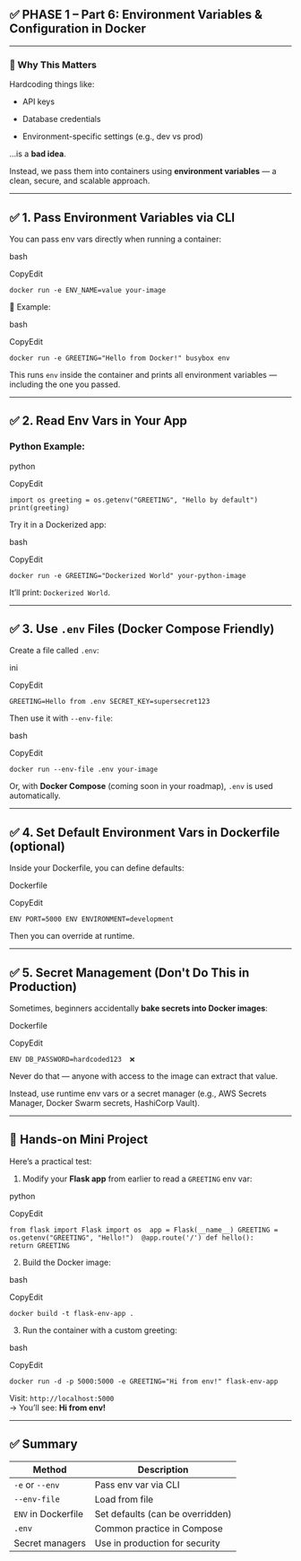 ## ✅ PHASE 1 – Part 6: **Environment Variables & Configuration in Docker**

---

### 🧠 Why This Matters

Hardcoding things like:

- API keys
    
- Database credentials
    
- Environment-specific settings (e.g., dev vs prod)
    

…is a **bad idea**.

Instead, we pass them into containers using **environment variables** — a clean, secure, and scalable approach.

---

## ✅ 1. Pass Environment Variables via CLI

You can pass env vars directly when running a container:

bash

CopyEdit

`docker run -e ENV_NAME=value your-image`

🔧 Example:

bash

CopyEdit

`docker run -e GREETING="Hello from Docker!" busybox env`

This runs `env` inside the container and prints all environment variables — including the one you passed.

---

## ✅ 2. Read Env Vars in Your App

### Python Example:

python

CopyEdit

`import os greeting = os.getenv("GREETING", "Hello by default") print(greeting)`

Try it in a Dockerized app:

bash

CopyEdit

`docker run -e GREETING="Dockerized World" your-python-image`

It’ll print: `Dockerized World`.

---

## ✅ 3. Use `.env` Files (Docker Compose Friendly)

Create a file called `.env`:

ini

CopyEdit

`GREETING=Hello from .env SECRET_KEY=supersecret123`

Then use it with `--env-file`:

bash

CopyEdit

`docker run --env-file .env your-image`

Or, with **Docker Compose** (coming soon in your roadmap), `.env` is used automatically.

---

## ✅ 4. Set Default Environment Vars in Dockerfile (optional)

Inside your Dockerfile, you can define defaults:

Dockerfile

CopyEdit

`ENV PORT=5000 ENV ENVIRONMENT=development`

Then you can override at runtime.

---

## ✅ 5. Secret Management (Don't Do This in Production)

Sometimes, beginners accidentally **bake secrets into Docker images**:

Dockerfile

CopyEdit

`ENV DB_PASSWORD=hardcoded123  ❌`

Never do that — anyone with access to the image can extract that value.

Instead, use runtime env vars or a secret manager (e.g., AWS Secrets Manager, Docker Swarm secrets, HashiCorp Vault).

---

## 🧪 Hands-on Mini Project

Here’s a practical test:

1. Modify your **Flask app** from earlier to read a `GREETING` env var:
    

python

CopyEdit

`from flask import Flask import os  app = Flask(__name__) GREETING = os.getenv("GREETING", "Hello!")  @app.route('/') def hello():     return GREETING`

2. Build the Docker image:
    

bash

CopyEdit

`docker build -t flask-env-app .`

3. Run the container with a custom greeting:
    

bash

CopyEdit

`docker run -d -p 5000:5000 -e GREETING="Hi from env!" flask-env-app`

Visit: `http://localhost:5000`  
→ You’ll see: **Hi from env!**

---

## ✅ Summary

| Method              | Description                      |
| ------------------- | -------------------------------- |
| `-e` or `--env`     | Pass env var via CLI             |
| `--env-file`        | Load from file                   |
| `ENV` in Dockerfile | Set defaults (can be overridden) |
| `.env`              | Common practice in Compose       |
| Secret managers     | Use in production for security   |
